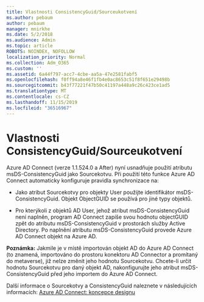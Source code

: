```yaml
---
title: Vlastnosti ConsistencyGuid/Sourceukotvení
ms.author: pebaum
author: pebaum
manager: mnirkhe
ms.date: 5/2/2018
ms.audience: Admin
ms.topic: article
ROBOTS: NOINDEX, NOFOLLOW
localization_priority: Normal
ms.collection: Adm_O365
ms.custom: ''
ms.assetid: 6a44f797-acc7-4cbe-aa5a-47e2581fabf5
ms.openlocfilehash: f0ff94a8e46f1fb4e0ac8653c51f8f651e29498b
ms.sourcegitcommit: b43f77221f47b50c41197a448a9c26c423ce1ad5
ms.translationtype: MT
ms.contentlocale: cs-CZ
ms.lasthandoff: 11/15/2019
ms.locfileid: "36516967"
---
```

# <a name="consistencyguid--sourceanchor-behavior"></a>Vlastnosti ConsistencyGuid/Sourceukotvení

Azure AD Connect (verze 1.1.524.0 a After) nyní usnadňuje použití atributu msDS-ConsistencyGuid jako Sourcekotvu. Při použití této funkce Azure AD Connect automaticky konfiguruje pravidla synchronizace na:
  
- Jako atribut Sourcekotvy pro objekty User použijte identifikátor msDS-ConsistencyGuid. Objekt ObjectGUID se používá pro jiné typy objektů.
    
- Pro kterýkoli z objektů AD User, jehož atribut msDS-ConsistencyGuid není naplněn, program AD Connect zapíše svou hodnotu objectGUID zpět do atributu msDS-ConsistencyGuid v prostorách služby Active Directory. Po naplnění atributu msDS-ConsistencyGuid provede Azure AD Connect objekt na Azure AD.
    
 **Poznámka:** Jakmile je v místě importován objekt AD do Azure AD Connect (to znamená, importováno do prostoru konektoru AD Connector a promítaný do metaverse), již nelze změnit jeho hodnotu Sourcekotvu. Chcete-li určit hodnotu Sourcekotvu pro daný objekt AD, nakonfigurujte jeho atribut msDS-ConsistencyGuid před jeho importem do Azure AD Connect. 
  
Další informace o Sourcekotvy a ConsistencyGuid naleznete v následujících informacích: [Azure AD Connect: koncepce designu](https://docs.microsoft.com/azure/active-directory/connect/active-directory-aadconnect-design-concepts)
  

